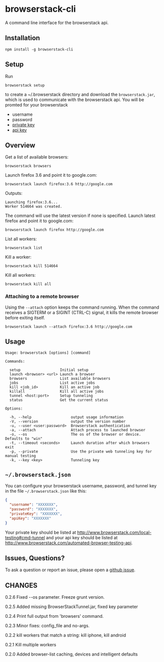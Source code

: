 browserstack-cli
================

A command line interface for the browserstack api.

## Installation

```npm install -g browserstack-cli```

## Setup

Run

```browserstack setup```

to create a ~/.browserstack directory and download the `browserstack.jar`, which is used to communicate with the browserstack api. You will be promted for your browserstack 

* username
* password
* [private key](http://www.browserstack.com/local-testing#cmd-tunnel)
* [api key](http://www.browserstack.com/automated-browser-testing-api)

## Overview

Get a list of available browsers:

```browserstack browsers```

Launch firefox 3.6 and point it to google.com:

```browserstack launch firefox:3.6 http://google.com```

Outputs:

```
Launching firefox:3.6...
Worker 514664 was created.
```

The command will use the latest version if none is specified. Launch latest firefox and point it to google.com:

```browserstack launch firefox http://google.com```

List all workers:

```browserstack list```

Kill a worker:

```browserstack kill 514664```

Kill all workers:

```browserstack kill all```


### Attaching to a remote browser

Using the ``--attach`` option keeps the command running. When the command receives a SIGTERM or a SIGINT (CTRL-C) signal, it kills the remote browser before exiting itself.

```browserstack launch --attach firefox:3.6 http://google.com```

## Usage

```
Usage: browserstack [options] [command]

Commands:

  setup                  Initial setup
  launch <browser> <url> Launch a browser
  browsers               List available browsers
  jobs                   List active jobs
  kill <job_id>          Kill an active job
  killall                Kill all active jobs
  tunnel <host:port>     Setup tunneling
  status                 Get the current status

Options:

  -h, --help                  output usage information
  -V, --version               output the version number
  -u, --user <user:password>  Browserstack authentication
  -a, --attach                Attach process to launched browser
  -o, --os                    The os of the browser or device. Defaults to "win"
  -t, --timeout <seconds>     Launch duration after which browsers exit
  -p, --private               Use the private web tunneling key for manual testing
  -k, --key <key>             Tunneling key
```

## ```~/.browserstack.json```

You can configure your browserstack username, password, and tunnel key in the file ```~/.browserstack.json``` like this:

```json
{
  "username": "XXXXXXX",
  "password": "XXXXXXX",
  "privateKey": "XXXXXXX",
  "apiKey": "XXXXXXX"
}
```

Your private key should be listed at http://www.browserstack.com/local-testing#cmd-tunnel and your api key should be listed at http://www.browserstack.com/automated-browser-testing-api.

## Issues, Questions?
To ask a question or report an issue, please open a [github issue](https://github.com/dbrans/browserstack-cli/issues/new).

## CHANGES
0.2.6 Fixed --os parameter. Freeze grunt version.

0.2.5 Added missing BrowserStackTunnel.jar, fixed key parameter

0.2.4 Print full output from 'browsers' command.

0.2.3 Minor fixes: config_file and no-args.

0.2.2 kill workers that match a string: kill iphone, kill android

0.2.1 Kill multiple workers

0.2.0 Added browser-list caching, devices and intelligent defaults

